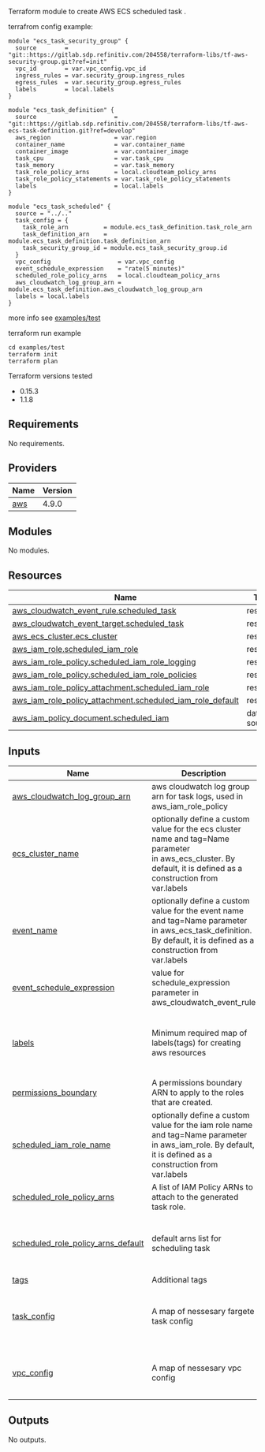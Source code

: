 Terraform module to create AWS ECS scheduled task .

terrafrom config example:

```
module "ecs_task_security_group" {
  source        = "git::https://gitlab.sdp.refinitiv.com/204558/terraform-libs/tf-aws-security-group.git?ref=init"
  vpc_id        = var.vpc_config.vpc_id
  ingress_rules = var.security_group.ingress_rules
  egress_rules  = var.security_group.egress_rules
  labels        = local.labels
}

module "ecs_task_definition" {
  source                      = "git::https://gitlab.sdp.refinitiv.com/204558/terraform-libs/tf-aws-ecs-task-definition.git?ref=develop"
  aws_region                  = var.region
  container_name              = var.container_name
  container_image             = var.container_image
  task_cpu                    = var.task_cpu
  task_memory                 = var.task_memory
  task_role_policy_arns       = local.cloudteam_policy_arns
  task_role_policy_statements = var.task_role_policy_statements
  labels                      = local.labels
}

module "ecs_task_scheduled" {
  source = "../.."
  task_config = {
    task_role_arn          = module.ecs_task_definition.task_role_arn
    task_definition_arn    = module.ecs_task_definition.task_definition_arn
    task_security_group_id = module.ecs_task_security_group.id
  }
  vpc_config                   = var.vpc_config
  event_schedule_expression    = "rate(5 minutes)"
  scheduled_role_policy_arns   = local.cloudteam_policy_arns
  aws_cloudwatch_log_group_arn = module.ecs_task_definition.aws_cloudwatch_log_group_arn
  labels = local.labels
}
```
more info see [examples/test](examples/test)


terraform run example
```
cd examples/test
terraform init
terraform plan
``` 

Terraform versions tested
- 0.15.3
- 1.1.8

<!-- BEGIN_TF_DOCS -->
## Requirements

No requirements.

## Providers

| Name | Version |
|------|---------|
| <a name="provider_aws"></a> [aws](#provider\_aws) | 4.9.0 |

## Modules

No modules.

## Resources

| Name | Type |
|------|------|
| [aws_cloudwatch_event_rule.scheduled_task](https://registry.terraform.io/providers/hashicorp/aws/latest/docs/resources/cloudwatch_event_rule) | resource |
| [aws_cloudwatch_event_target.scheduled_task](https://registry.terraform.io/providers/hashicorp/aws/latest/docs/resources/cloudwatch_event_target) | resource |
| [aws_ecs_cluster.ecs_cluster](https://registry.terraform.io/providers/hashicorp/aws/latest/docs/resources/ecs_cluster) | resource |
| [aws_iam_role.scheduled_iam_role](https://registry.terraform.io/providers/hashicorp/aws/latest/docs/resources/iam_role) | resource |
| [aws_iam_role_policy.scheduled_iam_role_logging](https://registry.terraform.io/providers/hashicorp/aws/latest/docs/resources/iam_role_policy) | resource |
| [aws_iam_role_policy.scheduled_iam_role_policies](https://registry.terraform.io/providers/hashicorp/aws/latest/docs/resources/iam_role_policy) | resource |
| [aws_iam_role_policy_attachment.scheduled_iam_role](https://registry.terraform.io/providers/hashicorp/aws/latest/docs/resources/iam_role_policy_attachment) | resource |
| [aws_iam_role_policy_attachment.scheduled_iam_role_default](https://registry.terraform.io/providers/hashicorp/aws/latest/docs/resources/iam_role_policy_attachment) | resource |
| [aws_iam_policy_document.scheduled_iam](https://registry.terraform.io/providers/hashicorp/aws/latest/docs/data-sources/iam_policy_document) | data source |

## Inputs

| Name | Description | Type | Default | Required |
|------|-------------|------|---------|:--------:|
| <a name="input_aws_cloudwatch_log_group_arn"></a> [aws\_cloudwatch\_log\_group\_arn](#input\_aws\_cloudwatch\_log\_group\_arn) | aws cloudwatch log group arn for task logs, used in aws\_iam\_role\_policy | `string` | n/a | yes |
| <a name="input_ecs_cluster_name"></a> [ecs\_cluster\_name](#input\_ecs\_cluster\_name) | optionally define a custom value for the ecs cluster name and tag=Name parameter<br>in aws\_ecs\_cluster. By default, it is defined as a construction from var.labels | `string` | `"default"` | no |
| <a name="input_event_name"></a> [event\_name](#input\_event\_name) | optionally define a custom value for the event name and tag=Name parameter<br>in aws\_ecs\_task\_definition. By default, it is defined as a construction from var.labels | `string` | `"default"` | no |
| <a name="input_event_schedule_expression"></a> [event\_schedule\_expression](#input\_event\_schedule\_expression) | value for schedule\_expression parameter in aws\_cloudwatch\_event\_rule | `string` | `"rate(5 minutes)"` | no |
| <a name="input_labels"></a> [labels](#input\_labels) | Minimum required map of labels(tags) for creating aws resources | <pre>object({<br>    prefix    = string<br>    stack     = string<br>    component = string<br>    env       = string<br>  })</pre> | n/a | yes |
| <a name="input_permissions_boundary"></a> [permissions\_boundary](#input\_permissions\_boundary) | A permissions boundary ARN to apply to the roles that are created. | `string` | `""` | no |
| <a name="input_scheduled_iam_role_name"></a> [scheduled\_iam\_role\_name](#input\_scheduled\_iam\_role\_name) | optionally define a custom value for the iam role name and tag=Name parameter<br>in aws\_iam\_role. By default, it is defined as a construction from var.labels | `string` | `"default"` | no |
| <a name="input_scheduled_role_policy_arns"></a> [scheduled\_role\_policy\_arns](#input\_scheduled\_role\_policy\_arns) | A list of IAM Policy ARNs to attach to the generated task role. | `list(string)` | `[]` | no |
| <a name="input_scheduled_role_policy_arns_default"></a> [scheduled\_role\_policy\_arns\_default](#input\_scheduled\_role\_policy\_arns\_default) | default arns list for scheduling task | `list` | <pre>[<br>  "arn:aws:iam::aws:policy/service-role/CloudWatchEventsBuiltInTargetExecutionAccess",<br>  "arn:aws:iam::aws:policy/service-role/CloudWatchEventsInvocationAccess"<br>]</pre> | no |
| <a name="input_tags"></a> [tags](#input\_tags) | Additional tags | `map(string)` | `{}` | no |
| <a name="input_task_config"></a> [task\_config](#input\_task\_config) | A map of nessesary fargete task config | <pre>object({<br>    task_definition_arn    = string<br>    task_role_arn          = string<br>    task_security_group_id = string<br>  })</pre> | n/a | yes |
| <a name="input_vpc_config"></a> [vpc\_config](#input\_vpc\_config) | A map of nessesary vpc config | <pre>object({<br>    vpc_id     = string<br>    subnet_ids = list(string)<br>  })</pre> | n/a | yes |

## Outputs

No outputs.
<!-- END_TF_DOCS -->